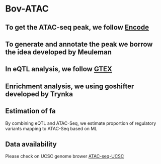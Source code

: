 # Bov-ATAC
## To get the ATAC-seq peak, we follow [Encode](https://www.encodeproject.org/data-standards/atac-seq/atac-encode4/)  
## To generate and annotate the peak we borrow the idea developed by Meuleman  
## In eQTL analysis, we follow [GTEX](https://gtexportal.org/home/methods)   
## Enrichment analysis, we using goshifter developed by Trynka  
## Estimation of fa 
By combining eQTL and ATAC-Seq, we estimate proportion of regulatory variants mapping to ATAC-Seq based on ML  
## Data availability  
Please check on UCSC genome brower [ATAC-seq-UCSC](http://genome.ucsc.edu/s/can_sichuan/bosTau9_atac)  
